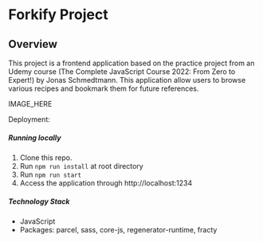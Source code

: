# Forkify Project

## Overview

This project is a frontend application based on the practice project from an Udemy course (The Complete JavaScript Course 2022: From Zero to Expert!) by Jonas Schmedtmann. This application allow users to browse various recipes and bookmark them for future references.

IMAGE_HERE

Deployment:

##### Running locally

1. Clone this repo.
2. Run `npm run install` at root directory
3. Run `npm run start`
4. Access the application through http://localhost:1234

##### Technology Stack

- JavaScript
- Packages: parcel, sass, core-js, regenerator-runtime, fracty
